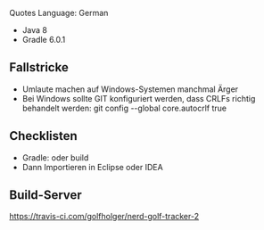 Quotes Language: German

* Java 8
* Gradle 6.0.1

## Fallstricke

* Umlaute machen auf Windows-Systemen manchmal Ärger
* Bei Windows sollte GIT konfiguriert werden, dass CRLFs richtig behandelt werden: git config --global core.autocrlf true

## Checklisten

* Gradle: <default> oder build
* Dann Importieren in Eclipse oder IDEA

## Build-Server

https://travis-ci.com/golfholger/nerd-golf-tracker-2
